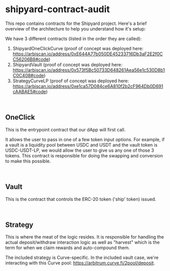 # shipyard-contract-audit

This repo contains contracts for the Shipyard project. Here's a brief overview of the architecture to help you understand how it's setup:

We have 3 different contracts (listed in the order they are called):
1) ShipyardOneClickCurve (proof of concept was deployed here: https://arbiscan.io/address/0xE644A77b050DE45233716Db3aF2E2f0CC56206B8#code)
2) ShipyardVault (proof of concept was deployed here: https://arbiscan.io/address/0x573f5Bc50733D648261Aea56e1c530D8b1C0C408#code)
3) StrategyCurveLP (proof of concept was deployed here: https://arbiscan.io/address/0xe1ca57D084ce6A810f2b2cF964Db0D691cAABAE5#code)

<br />

## OneClick

This is the entrypoint contract that our dApp will first call. 

It allows the user to pass in one of a few token input options. For example, if a vault is a liquidity pool between USDC and USDT and the vault token is USDC-USDT-LP, we would allow the user to give us any one of those 3 tokens. This contract is responsible for doing the swapping and conversion to make this possible.

<br />

## Vault

This is the contract that controls the ERC-20 token ('ship' token) issued.

<br />

## Strategy

This is where the meat of the logic resides. It is responsible for handling the actual deposit/withdraw interaction logic as well as "harvest" which is the term for when we claim rewards and auto-compound them.

The included strategy is Curve-specific. In the included vault case, we're interacting with this Curve pool: https://arbitrum.curve.fi/2pool/deposit.